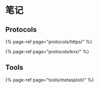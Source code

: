 # 笔记

## Protocols

{% page-ref page="protocols/https/" %}

{% page-ref page="protocols/knx/" %}

## Tools

{% page-ref page="tools/metasploit/" %}





